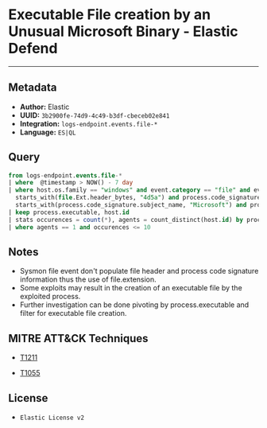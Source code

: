 # Executable File creation by an Unusual Microsoft Binary - Elastic Defend

---

## Metadata

- **Author:** Elastic
- **UUID:** `3b2900fe-74d9-4c49-b3df-cbeceb02e841`
- **Integration:** `logs-endpoint.events.file-*`
- **Language:** `ES|QL`

## Query

```sql
from logs-endpoint.events.file-* 
| where  @timestamp > NOW() - 7 day 
| where host.os.family == "windows" and event.category == "file" and event.action == "creation" and 
  starts_with(file.Ext.header_bytes, "4d5a") and process.code_signature.status == "trusted" and 
  starts_with(process.code_signature.subject_name, "Microsoft") and process.executable rlike """[c-fC-F]:\\Windows\\(System32|SysWOW64)\\[a-zA-Z0-9_]+.exe"""
| keep process.executable, host.id
| stats occurences = count(*), agents = count_distinct(host.id) by process.executable
| where agents == 1 and occurences <= 10
```

## Notes

- Sysmon file event don't populate file header and process code signature information thus the use of file.extension.
- Some exploits may result in the creation of an executable file by the exploited process.
- Further investigation can be done pivoting by process.executable and filter for executable file creation.
## MITRE ATT&CK Techniques

- [T1211](https://attack.mitre.org/techniques//T1211)

- [T1055](https://attack.mitre.org/techniques//T1055)


## License

- `Elastic License v2`
